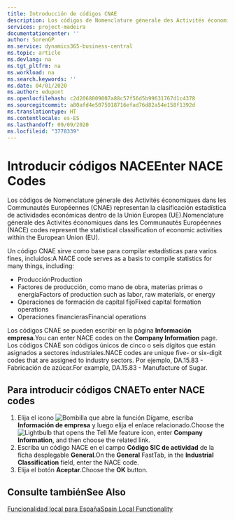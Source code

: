 ```yaml
---
title: Introducción de códigos CNAE
description: Los códigos de Nomenclature génerale des Activités économiques dans les Communautés Européennes (CNAE) representan la clasificación estadística de actividades económicas dentro de la Unión Europea (UE).
services: project-madeira
documentationcenter: ''
author: SorenGP
ms.service: dynamics365-business-central
ms.topic: article
ms.devlang: na
ms.tgt_pltfrm: na
ms.workload: na
ms.search.keywords: ''
ms.date: 04/01/2020
ms.author: edupont
ms.openlocfilehash: c2d2068009007a88c57f56d5b99631767d1c4378
ms.sourcegitcommit: a80afd4e5075018716efad76d82a54e158f1392d
ms.translationtype: HT
ms.contentlocale: es-ES
ms.lasthandoff: 09/09/2020
ms.locfileid: "3778339"
---
```

# <a name="enter-nace-codes"></a><span data-ttu-id="2bbcf-103">Introducir códigos NACE</span><span class="sxs-lookup"><span data-stu-id="2bbcf-103">Enter NACE Codes</span></span>
<span data-ttu-id="2bbcf-104">Los códigos de Nomenclature génerale des Activités économiques dans les Communautés Européennes (CNAE) representan la clasificación estadística de actividades económicas dentro de la Unión Europea (UE).</span><span class="sxs-lookup"><span data-stu-id="2bbcf-104">Nomenclature génerale des Activités économiques dans les Communautés Européennes (NACE) codes represent the statistical classification of economic activities within the European Union (EU).</span></span>  

<span data-ttu-id="2bbcf-105">Un código CNAE sirve como base para compilar estadísticas para varios fines, incluidos:</span><span class="sxs-lookup"><span data-stu-id="2bbcf-105">A NACE code serves as a basis to compile statistics for many things, including:</span></span>  

- <span data-ttu-id="2bbcf-106">Producción</span><span class="sxs-lookup"><span data-stu-id="2bbcf-106">Production</span></span>  
- <span data-ttu-id="2bbcf-107">Factores de producción, como mano de obra, materias primas o energía</span><span class="sxs-lookup"><span data-stu-id="2bbcf-107">Factors of production such as labor, raw materials, or energy</span></span>  
- <span data-ttu-id="2bbcf-108">Operaciones de formación de capital fijo</span><span class="sxs-lookup"><span data-stu-id="2bbcf-108">Fixed capital formation operations</span></span>  
- <span data-ttu-id="2bbcf-109">Operaciones financieras</span><span class="sxs-lookup"><span data-stu-id="2bbcf-109">Financial operations</span></span>  

<span data-ttu-id="2bbcf-110">Los códigos CNAE se pueden escribir en la página **Información empresa**.</span><span class="sxs-lookup"><span data-stu-id="2bbcf-110">You can enter NACE codes on the **Company Information** page.</span></span> <span data-ttu-id="2bbcf-111">Los códigos CNAE son códigos únicos de cinco o seis dígitos que están asignados a sectores industriales.</span><span class="sxs-lookup"><span data-stu-id="2bbcf-111">NACE codes are unique five- or six-digit codes that are assigned to industry sectors.</span></span> <span data-ttu-id="2bbcf-112">Por ejemplo, DA.15.83 - Fabricación de azúcar.</span><span class="sxs-lookup"><span data-stu-id="2bbcf-112">For example, DA.15.83 - Manufacture of Sugar.</span></span>  

## <a name="to-enter-nace-codes"></a><span data-ttu-id="2bbcf-113">Para introducir códigos CNAE</span><span class="sxs-lookup"><span data-stu-id="2bbcf-113">To enter NACE codes</span></span>  

1.  <span data-ttu-id="2bbcf-114">Elija el icono ![Bombilla que abre la función Dígame](../../media/ui-search/search_small.png "Dígame qué desea hacer"), escriba **Información de empresa** y luego elija el enlace relacionado.</span><span class="sxs-lookup"><span data-stu-id="2bbcf-114">Choose the ![Lightbulb that opens the Tell Me feature](../../media/ui-search/search_small.png "Tell me what you want to do") icon, enter **Company Information**, and then choose the related link.</span></span>  
2.  <span data-ttu-id="2bbcf-115">Escriba un código NACE en el campo **Código SIC de actividad** de la ficha desplegable **General**.</span><span class="sxs-lookup"><span data-stu-id="2bbcf-115">On the **General** FastTab, in the **Industrial Classification** field, enter the NACE code.</span></span>  
3.  <span data-ttu-id="2bbcf-116">Elija el botón **Aceptar**.</span><span class="sxs-lookup"><span data-stu-id="2bbcf-116">Choose the **OK** button.</span></span>  

## <a name="see-also"></a><span data-ttu-id="2bbcf-117">Consulte también</span><span class="sxs-lookup"><span data-stu-id="2bbcf-117">See Also</span></span>  
 [<span data-ttu-id="2bbcf-118">Funcionalidad local para España</span><span class="sxs-lookup"><span data-stu-id="2bbcf-118">Spain Local Functionality</span></span>](spain-local-functionality.md)
